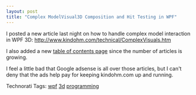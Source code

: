 ```yaml
---
layout: post
title: "Complex ModelVisual3D Composition and Hit Testing in WPF"
---
```


<p>I posted a new article last night on how to handle complex model interaction in WPF 3D: <a title="http://www.kindohm.com/technical/ComplexVisuals.htm" href="http://www.kindohm.com/technical/ComplexVisuals.htm">http://www.kindohm.com/technical/ComplexVisuals.htm</a></p>
<p>I also added a new <a href="http://www.kindohm.com/technical/toc.htm" target="_blank">table of contents page</a> since the number of articles is growing.  </p>
  
<p>I feel a little bad that Google adsense is all over those articles, but I can't deny that the ads help pay for keeping kindohm.com up and running.</p>
  
<div class="tags" id="0767317B-992E-4b12-91E0-4F059A8CECA8:4bdf9273-ef00-430c-b9aa-215211706acb" contenteditable="false">Technorati Tags: <a href="http://technorati.com/tags/wpf" target="_blank" rel="tag">wpf</a> <a href="http://technorati.com/tags/3d" target="_blank" rel="tag">3d</a> <a href="http://technorati.com/tags/programming" target="_blank" rel="tag">programming</a></div> 
